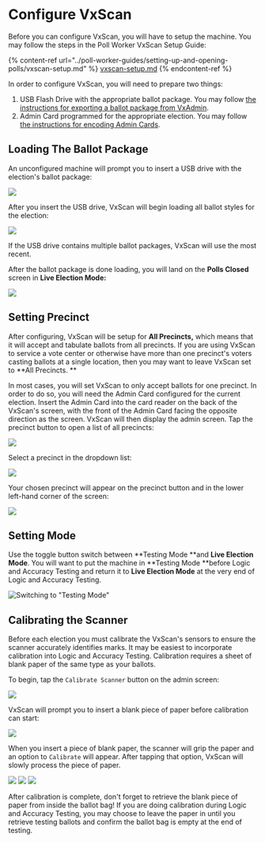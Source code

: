 # Configure VxScan

Before you can configure VxScan, you will have to setup the machine. You may follow the steps in the Poll Worker VxScan Setup Guide:

{% content-ref url="../poll-worker-guides/setting-up-and-opening-polls/vxscan-setup.md" %}
[vxscan-setup.md](../poll-worker-guides/setting-up-and-opening-polls/vxscan-setup.md)
{% endcontent-ref %}

In order to configure VxScan, you will need to prepare two things:

1. USB Flash Drive with the appropriate ballot package. You may follow [the instructions for exporting a ballot package from VxAdmin](../central-system-setup/configure-ballot-scanner.md#export-ballot-package).
2. Admin Card programmed for the appropriate election. You may follow [the instructions for encoding Admin Cards](programming-cards.md#encoding-admin-cards).

## Loading The Ballot Package

An unconfigured machine will prompt you to insert a USB drive with the election's ballot package:

![](<../.gitbook/assets/Unconfigured VxScan.jpg>)

After you insert the USB drive,  VxScan will begin loading all ballot styles for the election:

![](<../.gitbook/assets/Uploading Ballot Package.png>)

&#x20;If the USB drive contains multiple ballot packages, VxScan will use the most recent.

After the ballot package is done loading, you will land on the **Polls Closed** screen in **Live Election Mode:**

![](<../.gitbook/assets/Polls Closed.png>)

## **Setting Precinct**

After configuring, VxScan will be setup for **All Precincts,** which means that it will accept and tabulate ballots from all precincts. If you are using VxScan to service a vote center or otherwise have more than one precinct's voters casting ballots at a single location, then you may want to leave VxScan set to **All Precincts. **

In most cases, you will set VxScan to only accept ballots for one precinct. In order to do so, you will need the Admin Card configured for the current election. Insert the Admin Card into the card reader on the back of the VxScan's screen, with the front of the Admin Card facing the opposite direction as the screen. VxScan will then display the admin screen. Tap the precinct button to open a list of all precincts:

![](<../.gitbook/assets/Admin Screen Precinct Dropdown Closed.jpg>)

Select a precinct in the dropdown list:&#x20;

![](../.gitbook/assets/Admin\_Screen\_Dropdown\_Open\_Sized.jpg)

Your chosen precinct will appear on the precinct button and in the lower left-hand corner of the screen:

![](../.gitbook/assets/Admin\_Screen\_Precinct\_Set.jpg)

## Setting Mode

Use the toggle button switch between **Testing Mode **and **Live Election Mode**. You will want to put the machine in **Testing Mode **before Logic and Accuracy Testing and return it to **Live Election Mode** at the very end of Logic and Accuracy Testing.&#x20;

![Switching to "Testing Mode"](../.gitbook/assets/Admin\_Screen\_To\_Testing\_Mode.jpg)

## Calibrating the Scanner

Before each election you must calibrate the VxScan's sensors to ensure the scanner accurately identifies marks. It may be easiest to incorporate calibration into Logic and Accuracy Testing. Calibration requires a sheet of blank paper of the same type as your ballots.

To begin, tap the `Calibrate Scanner` button on the admin screen:

![](../.gitbook/assets/Admin\_Screen\_Calibrate\_Scanner\_Button.jpg)

VxScan will prompt you to insert a blank piece of paper before calibration can start:

![](<../.gitbook/assets/Calibrate Insert Paper.png>)

When you insert a piece of blank paper, the scanner will grip the paper and an option to `Calibrate` will appear. After tapping that option, VxScan will slowly process the piece of paper.

![](<../.gitbook/assets/Calibrate Ready.png>) ![](<../.gitbook/assets/Calibration In Progress.png>) ![](<../.gitbook/assets/Calibration Succeeded.png>)

After calibration is complete, don't forget to retrieve the blank piece of paper from inside the ballot bag! If you are doing calibration during Logic and Accuracy Testing, you may choose to leave the paper in until you retrieve testing ballots and confirm the ballot bag is empty at the end of testing.
